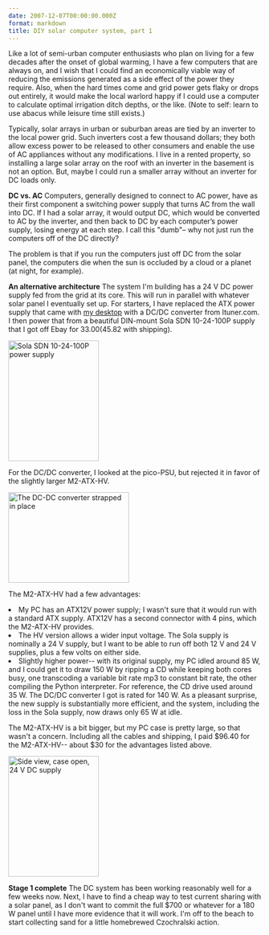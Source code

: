 ```yaml
---
date: 2007-12-07T00:00:00.000Z
format: markdown
title: DIY solar computer system, part 1
---
```


Like a lot of semi-urban computer enthusiasts who plan on living for a few decades after the onset of global warming, I have a few computers that are always on, and I wish that I could find an economically viable way of reducing the emissions generated as a side effect of the power they require. Also, when the hard times come and grid power gets flaky or drops out entirely, it would make the local warlord happy if I could use a computer to calculate optimal irrigation ditch depths, or the like. (Note to self: learn to use abacus while leisure time still exists.)

Typically, solar arrays in urban or suburban areas are tied by an inverter to the local power grid. Such inverters cost a few thousand dollars; they both allow excess power to be released to other consumers and enable the use of AC appliances without any modifications. I live in a rented property, so installing a large solar array on the roof with an inverter in the basement is not an option. But, maybe I could run a smaller array without an inverter for DC loads only.

**DC vs. AC**
Computers, generally designed to connect to AC power, have as their first component a switching power supply that turns AC from the wall into DC. If I had a solar array, it would output DC, which would be converted to AC by the inverter, and then back to DC by each computer’s power supply, losing energy at each step. I call this "dumb"– why not just run the computers off of the DC directly?

The problem is that if you run the computers just off DC from the solar panel, the computers die when the sun is occluded by a cloud or a planet (at night, for example).

**An alternative architecture**
The system I'm building has a 24 V DC power supply fed from the grid at its core. This will run in parallel with whatever solar panel I eventually set up. For starters, I have replaced the ATX power supply that came with <a href="http://pingswept.org/2007/06/03/finally-booting-pre-installed-linux-on-an-oem-pc/">my desktop</a> with a DC/DC converter from Ituner.com. I then power that from a beautiful DIN-mount Sola SDN 10-24-100P supply that I got off Ebay for $33.00 ($45.82 with shipping).

<a href="http://www.flickr.com/photos/pingswept/2081081733/" title="Sola SDN 10-24-100P power supply by Ping Swept, on Flickr"><img src="http://farm3.static.flickr.com/2313/2081081733_116bbb2f97_m.jpg" width="180" height="240" alt="Sola SDN 10-24-100P power supply" /></a>

For the DC/DC converter, I looked at the pico-PSU, but rejected it in favor of the slightly larger M2-ATX-HV.

<a href="http://www.flickr.com/photos/pingswept/2057881038/" title="The DC-DC converter strapped in place by Ping Swept, on Flickr"><img src="http://farm3.static.flickr.com/2379/2057881038_98231f3cdd_m.jpg" width="240" height="180" alt="The DC-DC converter strapped in place" /></a>

The M2-ATX-HV had a few advantages:
<li>My PC has an ATX12V power supply; I wasn't sure that it would run with a standard ATX supply. ATX12V has a second connector with 4 pins, which the M2-ATX-HV provides.</li>
<li>The HV version allows a wider input voltage. The Sola supply is nominally a 24 V supply, but I want to be able to run off both 12 V and 24 V supplies, plus a few volts on either side.</li>
<li>Slightly higher power-- with its original supply, my PC idled around 85 W, and I could get it to draw 150 W by ripping a CD while keeping both cores busy, one transcoding a variable bit rate mp3 to constant bit rate, the other compiling the Python interpreter. For reference, the CD drive used around 35 W. The DC/DC converter I got is rated for 140 W. As a pleasant surprise, the new supply is substantially more efficient, and the system, including the loss in the Sola supply, now draws only 65 W at idle.</li>

The M2-ATX-HV is a bit bigger, but my PC case is pretty large, so that wasn't a concern. Including all the cables and shipping, I paid $96.40 for the M2-ATX-HV-- about $30 for the advantages listed above.

<a href="http://www.flickr.com/photos/pingswept/2057100393/" title="Side view, case open, 24 V DC supply by Ping Swept, on Flickr"><img src="http://farm3.static.flickr.com/2180/2057100393_eb82525bc3_m.jpg" width="180" height="240" alt="Side view, case open, 24 V DC supply" /></a>

**Stage 1 complete**
The DC system has been working reasonably well for a few weeks now. Next, I have to find a cheap way to test current sharing with a solar panel, as I don't want to commit the full $700 or whatever for a 180 W panel until I have more evidence that it will work. I'm off to the beach to start collecting sand for a little homebrewed Czochralski action.

